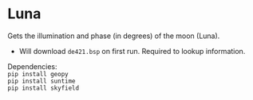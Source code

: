 # Luna

Gets the illumination and phase (in degrees) of the moon (Luna).

- Will download `de421.bsp` on first run. Required to lookup information.

Dependencies:  
`pip install geopy`  
`pip install suntime`  
`pip install skyfield`  



